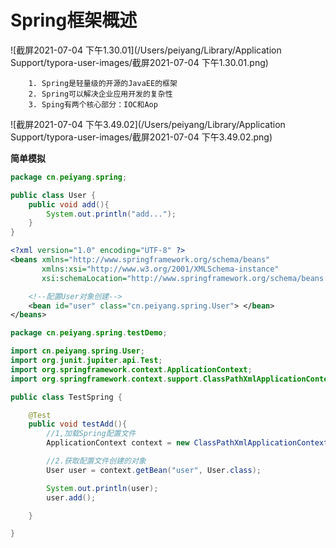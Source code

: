 # Spring框架概述



![截屏2021-07-04 下午1.30.01](/Users/peiyang/Library/Application Support/typora-user-images/截屏2021-07-04 下午1.30.01.png)



		1. Spring是轻量级的开源的JavaEE的框架
  		2. Spring可以解决企业应用开发的复杂性
  		3. Sping有两个核心部分：IOC和Aop



![截屏2021-07-04 下午3.49.02](/Users/peiyang/Library/Application Support/typora-user-images/截屏2021-07-04 下午3.49.02.png)



**简单模拟**

```java
package cn.peiyang.spring;

public class User {
    public void add(){
        System.out.println("add...");
    }
}
```



```xml
<?xml version="1.0" encoding="UTF-8" ?>
<beans xmlns="http://www.springframework.org/schema/beans"
       xmlns:xsi="http://www.w3.org/2001/XMLSchema-instance"
       xsi:schemaLocation="http://www.springframework.org/schema/beans http://www.springframework.org/schema/beans/spring-beans.xsd">

    <!--配置User对象创建-->
    <bean id="user" class="cn.peiyang.spring.User"> </bean>
</beans>

```



```java
package cn.peiyang.spring.testDemo;

import cn.peiyang.spring.User;
import org.junit.jupiter.api.Test;
import org.springframework.context.ApplicationContext;
import org.springframework.context.support.ClassPathXmlApplicationContext;

public class TestSpring {

    @Test
    public void testAdd(){
        //1,加载Spring配置文件
        ApplicationContext context = new ClassPathXmlApplicationContext("bean1.xml");

        //2.获取配置文件创建的对象
        User user = context.getBean("user", User.class);

        System.out.println(user);
        user.add();

    }

}
```

